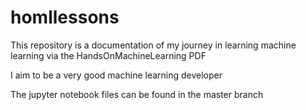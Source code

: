 # homllessons

This repository is a documentation of my journey in learning machine learning via the HandsOnMachineLearning PDF

I aim to be a very good machine learning developer

The jupyter notebook files can be found in the master branch
